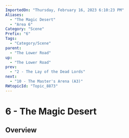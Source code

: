 ```yaml
---
ImportedOn: "Thursday, February 16, 2023 6:10:23 PM"
Aliases:
  - "The Magic Desert"
  - "Area 6"
Category: "Scene"
Prefix: "6"
Tags:
  - "Category/Scene"
parent:
  - "The Lower Road"
up:
  - "The Lower Road"
prev:
  - "2 - The Lay of the Dead Lords"
next:
  - "10 - The Master's Arena (A3)"
RWtopicId: "Topic_8873"
---
```

# 6 - The Magic Desert
## Overview

